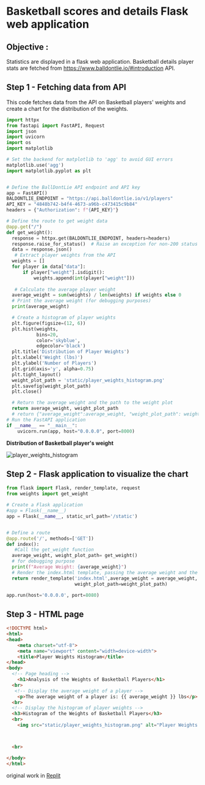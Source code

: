 # Basketball scores and details Flask web application

## Objective : 
Statistics are displayed in a flask web application. Basketball details player stats are fetched from  https://www.balldontlie.io/#introduction  API. 


## Step 1 - Fetching data from API 
This code fetches data from the API on Basketball players' weights and create a chart for the distribution of the weights. 

```python
import httpx
from fastapi import FastAPI, Request
import json
import uvicorn 
import os
import matplotlib

# Set the backend for matplotlib to 'agg' to avoid GUI errors
matplotlib.use('agg')
import matplotlib.pyplot as plt


# Define the BallDontLie API endpoint and API key
app = FastAPI()
BALDONTLIE_ENDPOINT = "https://api.balldontlie.io/v1/players"
API_KEY = "4848b742-b4f4-4673-a96b-c473415c9b84"
headers = {"Authorization": f"{API_KEY}"}

# Define the route to get weight data
@app.get("/")
def get_weight():
  response = httpx.get(BALDONTLIE_ENDPOINT, headers=headers)
  response.raise_for_status()  # Raise an exception for non-200 status codes
  data = response.json()
   # Extract player weights from the API
  weights = []
  for player in data["data"]:
      if player["weight"].isdigit():
          weights.append(int(player["weight"]))
        
   # Calculate the average player weight
  average_weight = sum(weights) / len(weights) if weights else 0
  # Print the average weight (for debugging purposes)
  print(average_weight)

  # Create a histogram of player weights
  plt.figure(figsize=(12, 6))
  plt.hist(weights, 
           bins=20, 
           color='skyblue',
           edgecolor='black')
  plt.title('Distribution of Player Weights')
  plt.xlabel('Weight (lbs)')
  plt.ylabel('Number of Players')
  plt.grid(axis='y', alpha=0.75)
  plt.tight_layout()
  weight_plot_path = 'static/player_weights_histogram.png'
  plt.savefig(weight_plot_path)
  plt.close()

  # Return the average weight and the path to the weight plot
  return average_weight, weight_plot_path
  # return {"average_weight":average_weight, "weight_plot_path": weight_plot_path}
# Run the FastAPI application
if __name__ == "__main__":
    uvicorn.run(app, host="0.0.0.0", port=8000)

```


**Distribution of Basketball player's weight**

![player_weights_histogram](https://github.com/anosharangalla/basketball_scores/assets/156144296/8d269e90-f8ae-42b3-b3a0-1ec31d19936f)


## Step 2 - Flask application to visualize the chart

```python
from flask import Flask, render_template, request
from weights import get_weight

# Create a Flask application
#app = Flask(__name__)
app = Flask(__name__, static_url_path='/static')


# Define a route
@app.route('/', methods=['GET'])
def index(): 
   #Call the get_weight function 
  average_weight, weight_plot_path= get_weight()
  # for debugging purpose
  print(f"Average Weight: {average_weight}")
  # Render the index.html template, passing the average weight and the weight plot path 
  return render_template('index.html',average_weight = average_weight,
                         weight_plot_path=weight_plot_path)

app.run(host='0.0.0.0', port=8080)
````
## Step 3 -  HTML page 

```html
<!DOCTYPE html>
<html>
<head>
    <meta charset="utf-8">
    <meta name="viewport" content="width=device-width">
    <title>Player Weights Histogram</title>
</head>
<body>
  <!-- Page heading -->
    <h1>Analysis of the Weights of Basketball Players</h1>
  <br>
   <!-- Display the average weight of a player -->
    <p>The average weight of a player is: {{ average_weight }} lbs</p>
  <br>
  <!-- Display the histogram of player weights -->
  <h3>Histogram of the Weights of Basketball Players</h3>
  <br>
    <img src="static/player_weights_histogram.png" alt="Player Weights Histogram">



  <br>

</body>
</html>
```

original work in [Replit](https://replit.com/@a00284480/A00284480-Assignment-4-Basketball#main.py)


